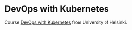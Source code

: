 # DevOps with Kubernetes

Course [DevOps with Kubernetes](https://courses.mooc.fi/org/uh-cs/courses/devops-with-kubernetes) from University of Helsinki.
